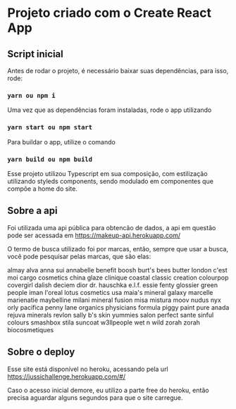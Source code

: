 # Projeto criado com o Create React App

## Script inicial

Antes de rodar o projeto, é necessário baixar suas dependências, para isso, rode:

### `yarn ou npm i`

Uma vez que as dependências foram instaladas, rode o app utilizando

### `yarn start ou npm start`

Para buildar o app, utilize o comando

### `yarn build ou npm build`

Esse projeto utilizou Typescript em sua composição, com estilização utilizando styleds components,
sendo modulado em componentes que compõe a home do site.

## Sobre a api

Foi utilizada uma api pública para obtencão de dados, a api em questão pode ser acessada em
https://makeup-api.herokuapp.com/

O termo de busca utilizado foi por marcas, então, sempre que usar a busca, você pode pesquisar pelas marcas, que são elas:

almay
alva
anna sui
annabelle
benefit
boosh
burt's bees
butter london
c'est moi
cargo cosmetics
china glaze
clinique
coastal classic creation
colourpop
covergirl
dalish
deciem
dior
dr. hauschka
e.l.f.
essie
fenty
glossier
green people
iman
l'oreal
lotus cosmetics usa
maia's mineral galaxy
marcelle
marienatie
maybelline
milani
mineral fusion
misa
mistura
moov
nudus
nyx
orly
pacifica
penny lane organics
physicians formula
piggy paint
pure anada
rejuva minerals
revlon
sally b's skin yummies
salon perfect
sante
sinful colours
smashbox
stila
suncoat
w3llpeople
wet n wild
zorah
zorah biocosmetiques


## Sobre o deploy

Esse site está disponível no heroku, acessando pela url https://jussichallenge.herokuapp.com/#/

Caso o acesso inicial demore, eu utilizo a parte free do heroku, então precisa aguardar alguns segundos
para que o site carregue.
